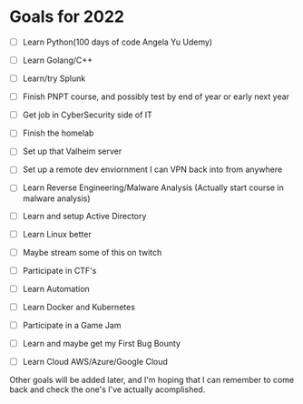 # Goals for 2022

- [ ] Learn Python(100 days of code Angela Yu Udemy)
- [ ] Learn Golang/C++
- [ ] Learn/try Splunk
- [ ] Finish PNPT course, and possibly test by end of year or early next year
- [ ] Get job in CyberSecurity side of IT
- [ ] Finish the homelab
- [ ] Set up that Valheim server
- [ ] Set up a remote dev enviornment I can VPN back into from anywhere
- [ ] Learn Reverse Engineering/Malware Analysis (Actually start course in malware analysis)
- [ ] Learn and setup Active Directory
- [ ] Learn Linux better
- [ ] Maybe stream some of this on twitch
- [ ] Participate in CTF's
- [ ] Learn Automation
- [ ] Learn Docker and Kubernetes
- [ ] Participate in a Game Jam
- [ ] Learn and maybe get my First Bug Bounty
- [ ] Learn Cloud  AWS/Azure/Google Cloud


Other goals will be added later, and I'm hoping that I can remember to come back and check the one's I've actually acomplished. 
